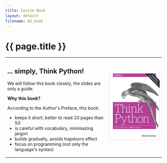 ```yaml
---
title: Course Book
layout: default
filename: 02_book
--- 
```


<h1>{{ page.title }}</h1>

<!-- There are several books these classes are taken from -->

<!-- ## ... simply, Think Python!

We will follow the book closely, the slides are only a guide. **Why this book?**

According to the Author's Preface, this book:

- keeps it short, better to read 10 pages than 50
- is careful with vocabulary, minimazing jargon when defining
- build gradually, avoiding trapdoors effect (bottom fall out)
- focus on programming (not the language's syntax only)

![Think Python](https://raw.githubusercontent.com/tur-learning/CIS1051-python/gh-pages/lectures/notebooks/img/think-python.jpg) -->

<style>
td, th {
   border: none!important;
}
</style>

<table>
   <colgroup>
      <col width="65%"/>
      <col width="35%"/>
   </colgroup>
   <tr>
      <td>
         <div>
            <h2>... simply, Think Python!</h2>
            <p>We will follow this book closely, the slides are only a guide.</p>
            <p><strong>Why this book?</strong></p>
            <p>According to the Author's Preface, this book:</p>
            <ul>
               <li>keeps it short, better to read 10 pages than 50</li>
               <li>is careful with vocabulary, minimazing jargon</li>
               <li>builds gradually, avoids trapdoors effect</li>
               <li>focus on programming (not only the language's syntax)</li>
            </ul>
         </div>
      </td>
      <td>
         <p align="center"><img width="750" src="https://raw.githubusercontent.com/tur-learning/CIS1051-python/gh-pages/lectures/notebooks/img/think-python.jpg"></p>
      </td>
   </tr>
</table>

<!-- <table>
<colgroup>
<col width="35%"/>
<col width="65%"/>
</colgroup>
<tr>
<td>
<p align="center"><img width="750" src="https://raw.githubusercontent.com/tur-learning/CIS1051-python/gh-pages/lectures/notebooks/img/think-python.jpg"></p>
</td>
<td>
<h2>... simply, Think Python!</h2>
We will follow this book closely, the slides are only a guide. <strong>Why this book?</strong>

According to the Author's Preface, this book:

- keeps it short, better to read 10 pages than 50
- is careful with vocabulary, minimazing jargon when defining
- build gradually, avoiding trapdoors effect (bottom fall out)
- focus on programming (not the language's syntax only)
</td>
</tr>
</table> -->